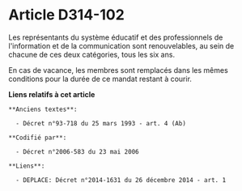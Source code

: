 # Article D314-102

Les représentants du système éducatif et des professionnels de l'information et de la communication sont renouvelables, au
sein de chacune de ces deux catégories, tous les six ans.

En cas de vacance, les membres sont remplacés dans les mêmes conditions pour la durée de ce mandat restant à courir.

**Liens relatifs à cet article**

	**Anciens textes**:

	  - Décret n°93-718 du 25 mars 1993 - art. 4 (Ab)

	**Codifié par**:

	  - Décret n°2006-583 du 23 mai 2006

	**Liens**:

	  - DEPLACE: Décret n°2014-1631 du 26 décembre 2014 - art. 1
